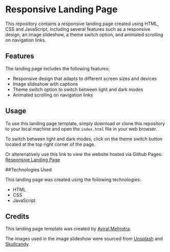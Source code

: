 

# Responsive Landing Page

This repository contains a responsive landing page created using HTML, CSS and JavaScript, including several features such as a responsive design, an image slideshow, a theme switch option, and animated scrolling on navigation links.

## Features

The landing page includes the following features:

- Responsive design that adapts to different screen sizes and devices
- Image slideshow with captions
- Theme switch option to switch between light and dark modes
- Animated scrolling on navigation links

## Usage

To use this landing page template, simply download or clone this repository to your local machine and open the `index.html` file in your web browser.

To switch between light and dark modes, click on the theme switch button located at the top right corner of the page.

Or alterenatively use this link to view the website hosted via Github Pages: [Responsive Landing Page](https://aviralmehrotra.github.io/Responsive-Landing-Page/)

##Technologies Used

This landing page was created using the following technologies:

- HTML
- CSS
- JavaScript

## Credits

This landing page template was created by [Aviral Mehrotra](https://github.com/AviralMehrotra).

The images used in the image slideshow were sourced from [Unsplash](https://unsplash.com/) and [Skullcandy](https://skullcandy.in).
